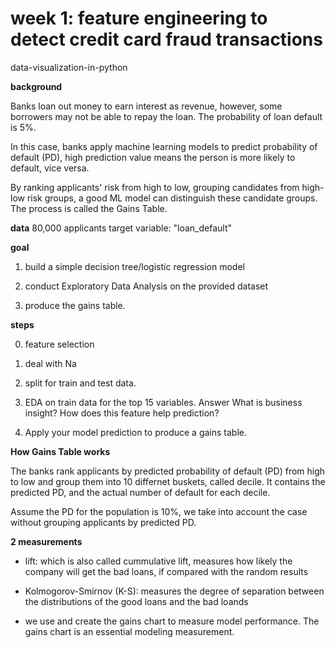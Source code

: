 # week 1: feature engineering to detect credit card fraud transactions

data-visualization-in-python

**background**

Banks loan out money to earn interest as revenue, however, some borrowers may not be able to repay the loan. The probability of loan default is 5%. 

In this case, banks apply machine learning models to predict probability of default (PD), high prediction value means the person is more likely to default, vice versa. 

By ranking applicants' risk from high to low, grouping candidates from high-low risk groups, a good ML model can distinguish these candidate groups. The process is called the Gains Table. 


**data**
80,000 applicants 
target variable: "loan_default"


**goal**

1. build a simple decision tree/logistic regression model

2. conduct Exploratory Data Analysis on the provided dataset

3. produce the gains table.


**steps**

0. feature selection

1. deal with Na

2. split for train and test data. 

3. EDA on train data for the top 15 variables. Answer What is business insight? How does this feature help prediction?

4. Apply your model prediction to produce a gains table. 


**How Gains Table works**

The banks rank applicants by predicted probability of default (PD) from high to low and group them into 10 differnet buskets, called decile. It contains the predicted PD, and the actual number of default for each decile. 

Assume the PD for the population is 10%, we take into account the case without grouping applicants by predicted PD. 


**2 measurements**

- lift: which is also called cummulative lift, measures how likely the company will get the bad loans, if compared with the random results

- Kolmogorov-Smirnov (K-S): measures the degree of separation between the distributions of the good loans and the bad loands


 - we use and create the gains chart to measure model performance. The gains chart is an essential modeling measurement. 
